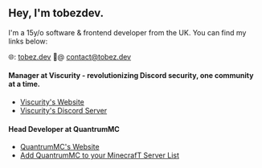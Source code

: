 ## Hey, I'm tobezdev.

I'm a 15y/o software & frontend developer from the UK.
You can find my links below:

🌐: [tobez.dev](https://tobez.dev)
📩@ [contact@tobez.dev](mailto:contact@tobez.dev?from=github)


#### Manager at Viscurity - revolutionizing Discord security, one community at a time.
- [Viscurity's Website](https://viscurity.com)
- [Viscurity's Discord Server](https://discord.gg/rHg6bdzU7V)

#### Head Developer at QuantrumMC
- [QuantrumMC's Website](https://store.quantrummc.net)
- [Add QuantrumMC to your MinecrafT Server List](minecraft://addexternalserver?name=QuantrumMC?ip=play.quantrummc.net?resources=prompt)
